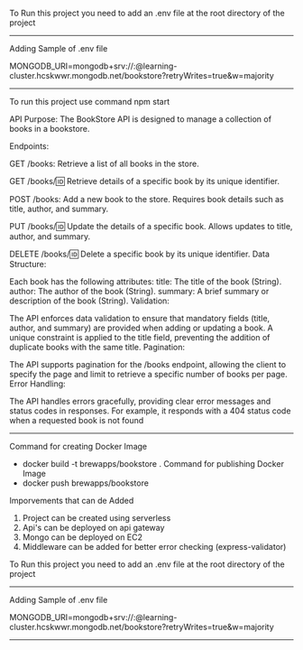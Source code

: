 To Run this project you need to add an .env file at the root directory of the project

---

Adding Sample of .env file

MONGODB_URI=mongodb+srv://<username>:<password>@learning-cluster.hcskwwr.mongodb.net/bookstore?retryWrites=true&w=majority

---

To run this project use command npm start

API Purpose: The BookStore API is designed to manage a collection of books in a bookstore.

Endpoints:

GET /books: Retrieve a list of all books in the store.

GET /books/:id: Retrieve details of a specific book by its unique identifier.

POST /books: Add a new book to the store. Requires book details such as title, author, and summary.

PUT /books/:id: Update the details of a specific book. Allows updates to title, author, and summary.

DELETE /books/:id: Delete a specific book by its unique identifier.
Data Structure:

Each book has the following attributes:
title: The title of the book (String).
author: The author of the book (String).
summary: A brief summary or description of the book (String).
Validation:

The API enforces data validation to ensure that mandatory fields (title, author, and summary) are provided when adding or updating a book.
A unique constraint is applied to the title field, preventing the addition of duplicate books with the same title.
Pagination:

The API supports pagination for the /books endpoint, allowing the client to specify the page and limit to retrieve a specific number of books per page.
Error Handling:

The API handles errors gracefully, providing clear error messages and status codes in responses. For example, it responds with a 404 status code when a requested book is not found

---

Command for creating Docker Image

- docker build -t brewapps/bookstore .
  Command for publishing Docker Image
- docker push brewapps/bookstore

Imporvements that can de Added

1. Project can be created using serverless
2. Api's can be deployed on api gateway
3. Mongo can be deployed on EC2
4. Middleware can be added for better error checking (express-validator)

To Run this project you need to add an .env file at the root directory of the project

---

Adding Sample of .env file

MONGODB_URI=mongodb+srv://<username>:<password>@learning-cluster.hcskwwr.mongodb.net/bookstore?retryWrites=true&w=majority

---
